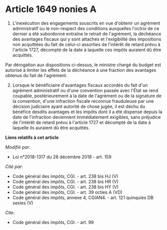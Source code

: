 # Article 1649 nonies A

1. L'inexécution des engagements souscrits en vue d'obtenir un agrément administratif ou le non-respect des conditions
auxquelles l'octroi de ce dernier a été subordonné entraîne le retrait de l'agrément, la déchéance des avantages fiscaux qui
y sont attachés et l'exigibilité des impositions non acquittées du fait de celui-ci assorties de l'intérêt de retard prévu à
l'article 1727, décompté de la date à laquelle ces impôts auraient dû être acquittés.

Par dérogation aux dispositions ci-dessus, le ministre chargé du budget est autorisé à limiter les effets de la déchéance à
une fraction des avantages obtenus du fait de l'agrément.

2. Lorsque le bénéficiaire d'avantages fiscaux accordés du fait d'un agrément administratif ou d'une convention passée avec
l'État se rend coupable, postérieurement à la date de l'agrément ou de la signature de la convention, d'une infraction
fiscale reconnue frauduleuse par une décision judiciaire ayant autorité de chose jugée, il est déchu du bénéfice desdits
avantages et les impôts dont il a été dispensé depuis la date de l'infraction deviennent immédiatement exigibles, sans
préjudice de l'intérêt de retard prévu à l'article 1727 et décompté de la date à laquelle ils auraient dû être acquittés.

**Liens relatifs à cet article**

_Modifié par_:

  - Loi n°2018-1317 du 28 décembre 2018 - art. 159

_Cité par_:

  - Code général des impôts, CGI. - art. 238 bis HJ (V)
  - Code général des impôts, CGI. - art. 238 bis HR (V)
  - Code général des impôts, CGI. - art. 238 bis HY (V)
  - Code général des impôts, CGI. - art. 39 octies A (VD)
  - Code général des impôts, annexe 4, CGIAN4. - art. 121 quinquies DB sexies (V)

_Cite_:

  - Code général des impôts, CGI. - art. 99
